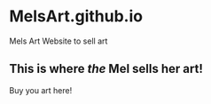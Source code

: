 # MelsArt.github.io
Mels Art Website to sell art

## This is where *the* Mel sells her art!
Buy you art here!
